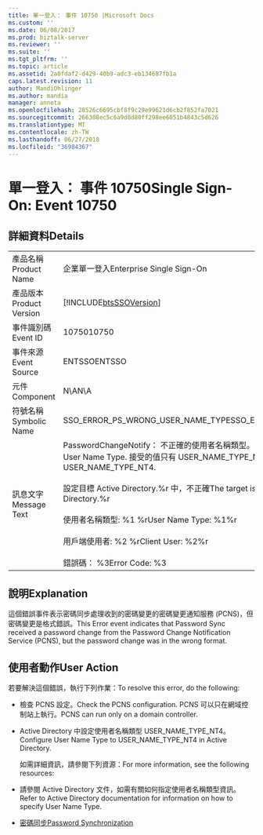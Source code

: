 ```yaml
---
title: 單一登入： 事件 10750 |Microsoft Docs
ms.custom: ''
ms.date: 06/08/2017
ms.prod: biztalk-server
ms.reviewer: ''
ms.suite: ''
ms.tgt_pltfrm: ''
ms.topic: article
ms.assetid: 2a0fdaf2-d429-40b9-adc3-eb134687fb1a
caps.latest.revision: 11
author: MandiOhlinger
ms.author: mandia
manager: anneta
ms.openlocfilehash: 28526c6695cbf8f9c29e99621d6cb2f852fa7021
ms.sourcegitcommit: 266308ec5c6a9d8d80ff298ee6051b4843c5d626
ms.translationtype: MT
ms.contentlocale: zh-TW
ms.lasthandoff: 06/27/2018
ms.locfileid: "36984367"
---
```

# <a name="single-sign-on-event-10750"></a><span data-ttu-id="ab820-102">單一登入： 事件 10750</span><span class="sxs-lookup"><span data-stu-id="ab820-102">Single Sign-On: Event 10750</span></span>
## <a name="details"></a><span data-ttu-id="ab820-103">詳細資料</span><span class="sxs-lookup"><span data-stu-id="ab820-103">Details</span></span>  

|                 |                                                                                                                                                                                                                                                                  |
|-----------------|------------------------------------------------------------------------------------------------------------------------------------------------------------------------------------------------------------------------------------------------------------------|
|  <span data-ttu-id="ab820-104">產品名稱</span><span class="sxs-lookup"><span data-stu-id="ab820-104">Product Name</span></span>   |                                                                                                                    <span data-ttu-id="ab820-105">企業單一登入</span><span class="sxs-lookup"><span data-stu-id="ab820-105">Enterprise Single Sign-On</span></span>                                                                                                                     |
| <span data-ttu-id="ab820-106">產品版本</span><span class="sxs-lookup"><span data-stu-id="ab820-106">Product Version</span></span> |                                                                                                    [!INCLUDE[btsSSOVersion](../includes/btsssoversion-md.md)]                                                                                                    |
|    <span data-ttu-id="ab820-107">事件識別碼</span><span class="sxs-lookup"><span data-stu-id="ab820-107">Event ID</span></span>     |                                                                                                                              <span data-ttu-id="ab820-108">10750</span><span class="sxs-lookup"><span data-stu-id="ab820-108">10750</span></span>                                                                                                                               |
|  <span data-ttu-id="ab820-109">事件來源</span><span class="sxs-lookup"><span data-stu-id="ab820-109">Event Source</span></span>   |                                                                                                                              <span data-ttu-id="ab820-110">ENTSSO</span><span class="sxs-lookup"><span data-stu-id="ab820-110">ENTSSO</span></span>                                                                                                                              |
|    <span data-ttu-id="ab820-111">元件</span><span class="sxs-lookup"><span data-stu-id="ab820-111">Component</span></span>    |                                                                                                                               <span data-ttu-id="ab820-112">N\A</span><span class="sxs-lookup"><span data-stu-id="ab820-112">N\A</span></span>                                                                                                                                |
|  <span data-ttu-id="ab820-113">符號名稱</span><span class="sxs-lookup"><span data-stu-id="ab820-113">Symbolic Name</span></span>  |                                                                                                                <span data-ttu-id="ab820-114">SSO_ERROR_PS_WRONG_USER_NAME_TYPE</span><span class="sxs-lookup"><span data-stu-id="ab820-114">SSO_ERROR_PS_WRONG_USER_NAME_TYPE</span></span>                                                                                                                 |
|  <span data-ttu-id="ab820-115">訊息文字</span><span class="sxs-lookup"><span data-stu-id="ab820-115">Message Text</span></span>   | <span data-ttu-id="ab820-116">PasswordChangeNotify： 不正確的使用者名稱類型。</span><span class="sxs-lookup"><span data-stu-id="ab820-116">PasswordChangeNotify: Incorrect User Name Type.</span></span> <span data-ttu-id="ab820-117">接受的值只有 USER_NAME_TYPE_NT4。</span><span class="sxs-lookup"><span data-stu-id="ab820-117">The only accepted value is USER_NAME_TYPE_NT4.</span></span><br /><br /> <span data-ttu-id="ab820-118">設定目標 Active Directory.%r 中，不正確</span><span class="sxs-lookup"><span data-stu-id="ab820-118">The target is incorrectly configured in Active Directory.%r</span></span><br /><br /> <span data-ttu-id="ab820-119">使用者名稱類型: %1 %r</span><span class="sxs-lookup"><span data-stu-id="ab820-119">User Name Type: %1%r</span></span><br /><br /> <span data-ttu-id="ab820-120">用戶端使用者: %2 %r</span><span class="sxs-lookup"><span data-stu-id="ab820-120">Client User: %2%r</span></span><br /><br /> <span data-ttu-id="ab820-121">錯誤碼： %3</span><span class="sxs-lookup"><span data-stu-id="ab820-121">Error Code: %3</span></span> |

## <a name="explanation"></a><span data-ttu-id="ab820-122">說明</span><span class="sxs-lookup"><span data-stu-id="ab820-122">Explanation</span></span>  
 <span data-ttu-id="ab820-123">這個錯誤事件表示密碼同步處理收到的密碼變更的密碼變更通知服務 (PCNS)，但密碼變更是格式錯誤。</span><span class="sxs-lookup"><span data-stu-id="ab820-123">This Error event indicates that Password Sync received a password change from the Password Change Notification Service (PCNS), but the password change was in the wrong format.</span></span>  

## <a name="user-action"></a><span data-ttu-id="ab820-124">使用者動作</span><span class="sxs-lookup"><span data-stu-id="ab820-124">User Action</span></span>  
 <span data-ttu-id="ab820-125">若要解決這個錯誤，執行下列作業：</span><span class="sxs-lookup"><span data-stu-id="ab820-125">To resolve this error, do the following:</span></span>  

- <span data-ttu-id="ab820-126">檢查 PCNS 設定。</span><span class="sxs-lookup"><span data-stu-id="ab820-126">Check the PCNS configuration.</span></span> <span data-ttu-id="ab820-127">PCNS 可以只在網域控制站上執行。</span><span class="sxs-lookup"><span data-stu-id="ab820-127">PCNS can run only on a domain controller.</span></span>  

- <span data-ttu-id="ab820-128">Active Directory 中設定使用者名稱類型 USER_NAME_TYPE_NT4。</span><span class="sxs-lookup"><span data-stu-id="ab820-128">Configure User Name Type to USER_NAME_TYPE_NT4 in Active Directory.</span></span>  

  <span data-ttu-id="ab820-129">如需詳細資訊，請參閱下列資源：</span><span class="sxs-lookup"><span data-stu-id="ab820-129">For more information, see the following resources:</span></span>  

- <span data-ttu-id="ab820-130">請參閱 Active Directory 文件，如需有關如何指定使用者名稱類型資訊。</span><span class="sxs-lookup"><span data-stu-id="ab820-130">Refer to Active Directory documentation for information on how to specify User Name Type.</span></span>  

- [<span data-ttu-id="ab820-131">密碼同步</span><span class="sxs-lookup"><span data-stu-id="ab820-131">Password Synchronization</span></span>](../core/password-synchronization2.md)
